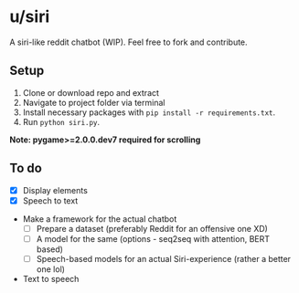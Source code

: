 # u/siri
A siri-like reddit chatbot (WIP). Feel free to fork and contribute.

## Setup
  1. Clone or download repo and extract
  2. Navigate to project folder via terminal
  3. Install necessary packages with `pip install -r requirements.txt`.
  4. Run `python siri.py`.
  
**Note: pygame>=2.0.0.dev7 required for scrolling**

## To do
- [x] Display elements
- [x] Speech to text
- Make a framework for the actual chatbot
  - [ ] Prepare a dataset (preferably Reddit for an offensive one XD)
  - [ ] A model for the same (options - seq2seq with attention, BERT based)
  - [ ] Speech-based models for an actual Siri-experience (rather a better one lol)
- Text to speech
